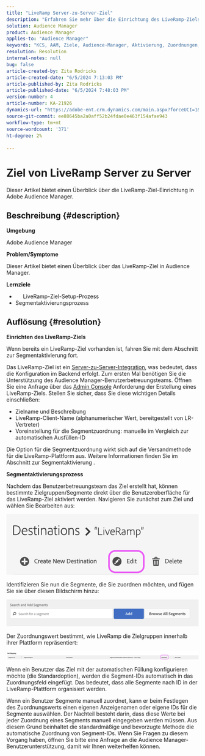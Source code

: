 ```yaml
---
title: "LiveRamp Server-zu-Server-Ziel"
description: "Erfahren Sie mehr über die Einrichtung des LiveRamp-Ziels in Adobe Audience Manager."
solution: Audience Manager
product: Audience Manager
applies-to: "Audience Manager"
keywords: "KCS, AAM, Ziele, Audience-Manager, Aktivierung, Zuordnungen, S2S, Server-zu-Server"
resolution: Resolution
internal-notes: null
bug: false
article-created-by: Zita Rodricks
article-created-date: "6/5/2024 7:13:03 PM"
article-published-by: Zita Rodricks
article-published-date: "6/5/2024 7:48:03 PM"
version-number: 4
article-number: KA-21926
dynamics-url: "https://adobe-ent.crm.dynamics.com/main.aspx?forceUCI=1&pagetype=entityrecord&etn=knowledgearticle&id=dd2c2b9e-6f23-ef11-840a-000d3a372703"
source-git-commit: ee88645ba2a0aff52b24fdae0e463f154afae943
workflow-type: tm+mt
source-wordcount: '371'
ht-degree: 2%

---
```


# Ziel von LiveRamp Server zu Server


Dieser Artikel bietet einen Überblick über die LiveRamp-Ziel-Einrichtung in Adobe Audience Manager.

## Beschreibung {#description}


<b>Umgebung</b>

Adobe Audience Manager

<b>Problem/Symptome</b>

Dieser Artikel bietet einen Überblick über das LiveRamp-Ziel in Audience Manager.

<b>Lernziele</b>

- &#x200B; &#x200B; &#x200B; &#x200B; &#x200B; LiveRamp-Ziel-Setup-Prozess
- Segmentaktivierungsprozess



## Auflösung {#resolution}


<b>Einrichten des LiveRamp-Ziels</b>

Wenn bereits ein LiveRamp-Ziel vorhanden ist, fahren Sie mit dem Abschnitt zur Segmentaktivierung fort. 

Das LiveRamp-Ziel ist ein [Server-zu-Server-Integration](https://experienceleague.adobe.com/docs/audience-manager/user-guide/features/destinations/device-based/device-based-destinations-list.html?lang=de), was bedeutet, dass die Konfiguration im Backend erfolgt. Zum ersten Mal benötigen Sie die Unterstützung des Audience Manager-Benutzerbetreuungsteams. Öffnen Sie eine Anfrage über das [Admin Console](https://adminconsole.adobe.com/) Anforderung der Erstellung eines LiveRamp-Ziels. Stellen Sie sicher, dass Sie diese wichtigen Details einschließen:

- Zielname und Beschreibung
- LiveRamp-Client-Name (alphanumerischer Wert, bereitgestellt von LR-Vertreter)
- Voreinstellung für die Segmentzuordnung: manuelle im Vergleich zur automatischen Ausfüllen-ID


Die Option für die Segmentzuordnung wirkt sich auf die Versandmethode für die LiveRamp-Plattform aus. Weitere Informationen finden Sie im Abschnitt zur Segmentaktivierung .



<b>Segmentaktivierungsprozess</b>

Nachdem das Benutzerbetreuungsteam das Ziel erstellt hat, können bestimmte Zielgruppen/Segmente direkt über die Benutzeroberfläche für das LiveRamp-Ziel aktiviert werden. Navigieren Sie zunächst zum Ziel und wählen Sie Bearbeiten aus:

![](assets/bd9e9cba-89e3-ed11-a7c7-6045bd0065b6.png)



Identifizieren Sie nun die Segmente, die Sie zuordnen möchten, und fügen Sie sie über diesen Bildschirm hinzu:

![](assets/d96041d3-89e3-ed11-a7c7-6045bd0065b6.png)

Der Zuordnungswert bestimmt, wie LiveRamp die Zielgruppen innerhalb ihrer Plattform repräsentiert: 

![](assets/75158bf1-89e3-ed11-a7c7-6045bd0065b6.png)

Wenn ein Benutzer das Ziel mit der automatischen Füllung konfigurieren möchte (die Standardoption), werden die Segment-IDs automatisch in das Zuordnungsfeld eingefügt. Das bedeutet, dass alle Segmente nach ID in der LiveRamp-Plattform organisiert werden.

Wenn ein Benutzer Segmente manuell zuordnet, kann er beim Festlegen des Zuordnungswerts einen eigenen Anzeigenamen oder eigene IDs für die Segmente auswählen. Der Nachteil besteht darin, dass diese Werte bei jeder Zuordnung eines Segments manuell eingegeben werden müssen. Aus diesem Grund beinhaltet die standardmäßige und bevorzugte Methode die automatische Zuordnung von Segment-IDs. Wenn Sie Fragen zu diesem Vorgang haben, öffnen Sie bitte eine Anfrage an die Audience Manager-Benutzerunterstützung, damit wir Ihnen weiterhelfen können.
